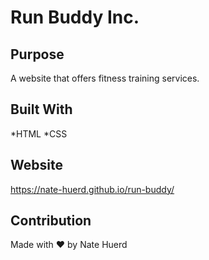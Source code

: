 # Run Buddy Inc.

## Purpose
A website that offers fitness training services.

## Built With
*HTML
*CSS

## Website
https://nate-huerd.github.io/run-buddy/

## Contribution
Made with ❤️ by Nate Huerd
